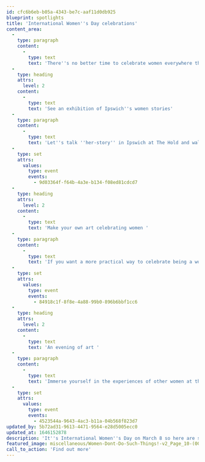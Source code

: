 ```yaml
---
id: cfc6b6eb-b05a-4343-be7c-aaf11d0db925
blueprint: spotlights
title: 'International Women''s Day celebrations'
content_area:
  -
    type: paragraph
    content:
      -
        type: text
        text: 'There''s no better time to celebrate women everywhere than on International Women''s Day. Browse through our events celebrating women in Suffolk below.'
  -
    type: heading
    attrs:
      level: 2
    content:
      -
        type: text
        text: 'See an exhibition of Ipswich''s women stories'
  -
    type: paragraph
    content:
      -
        type: text
        text: 'Let''s talk ''her-story'' in Ipswich at The Hold and walk in the footsteps of local women who have pioneered change in their communities. Women don''t do such things is The Hold''s latest exhibition and admission is completely free. Check out the listing below or visit the Suffolk Archives website to find out more.'
  -
    type: set
    attrs:
      values:
        type: event
        events:
          - 9d03364f-f64b-4a3e-b134-f08ed81cdcd7
  -
    type: heading
    attrs:
      level: 2
    content:
      -
        type: text
        text: 'Make your own art celebrating women '
  -
    type: paragraph
    content:
      -
        type: text
        text: 'If you want a more practical way to celebrate being a woman then why not consider getting involved with one of the free art workshops at The Hold? Suffolk Women Stories gives those who identify as women the opportunity to express themselves via an interactive wall. Record what it is to be a woman in 21st century society.'
  -
    type: set
    attrs:
      values:
        type: event
        events:
          - 84918c1f-8f8e-4a88-99b0-896b6bbf1cc6
  -
    type: heading
    attrs:
      level: 2
    content:
      -
        type: text
        text: 'An evening of art '
  -
    type: paragraph
    content:
      -
        type: text
        text: 'Immerse yourself in the experiences of other women at the Fierce Colour exhibition on Saturday 12th March. This pop up art exhibition at Rohin Body Arts presents 23 female artists'' work and gives you the opportunity to meet them at the event itself.'
  -
    type: set
    attrs:
      values:
        type: event
        events:
          - 4523544a-9643-4ac3-b11a-04b568f823d7
updated_by: 5b72ad31-9613-4471-9564-e28d5005ecc0
updated_at: 1646152878
description: 'It''s International Women''s Day on March 8 so here are some easy and free ways to celebrate women across the county, as well as across the globe.'
featured_image: miscellaneous/Women-Dont-Do-Such-Things!-v2_Page_10-(002).png
call_to_action: 'Find out more'
---
```


